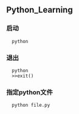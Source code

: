 ## Python_Learning

### 启动
```
  python
```
### 退出
```
  python
  >>exit()
```
### 指定python文件
```
  python file.py
```
